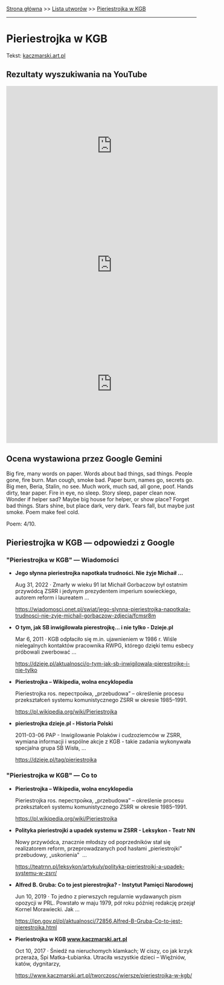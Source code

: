 [Strona główna](../index.md) >> [Lista utworów](../list.md) >> [Pieriestrojka w KGB](414.md)

---

# Pieriestrojka w KGB

Tekst: [kaczmarski.art.pl](https://www.kaczmarski.art.pl/tworczosc/wiersze/pieriestrojka-w-kgb/)

## Rezultaty wyszukiwania na YouTube

<iframe width="560" height="315" src="https://www.youtube.com/embed/NneugXQBI5k?si=IdontcarewhotheIRSsendsImnotpayingtaxes" title="YouTube video player" frameborder="0" allow="accelerometer; autoplay; clipboard-write; encrypted-media; gyroscope; picture-in-picture; web-share" referrerpolicy="strict-origin-when-cross-origin" allowfullscreen></iframe>

<iframe width="560" height="315" src="https://www.youtube.com/embed/NTNcxGVgn9I?si=IdontcarewhotheIRSsendsImnotpayingtaxes" title="YouTube video player" frameborder="0" allow="accelerometer; autoplay; clipboard-write; encrypted-media; gyroscope; picture-in-picture; web-share" referrerpolicy="strict-origin-when-cross-origin" allowfullscreen></iframe>

<iframe width="560" height="315" src="https://www.youtube.com/embed/TRsRqIjqpQs?si=IdontcarewhotheIRSsendsImnotpayingtaxes" title="YouTube video player" frameborder="0" allow="accelerometer; autoplay; clipboard-write; encrypted-media; gyroscope; picture-in-picture; web-share" referrerpolicy="strict-origin-when-cross-origin" allowfullscreen></iframe>

## Ocena wystawiona przez Google Gemini

Big fire, many words on paper. Words about bad things, sad things. People gone, fire burn. Man cough, smoke bad. Paper burn, names go, secrets go. Big men, Beria, Stalin, no see. Much work, much sad, all gone, poof. Hands dirty, tear paper. Fire in eye, no sleep. Story sleep, paper clean now. Wonder if helper sad? Maybe big house for helper, or show place? Forget bad things. Stars shine, but place dark, very dark. Tears fall, but maybe just smoke. Poem make feel cold.

Poem: 4/10.


## Pieriestrojka w KGB — odpowiedzi z Google

### "Pieriestrojka w KGB" — Wiadomości

- **Jego słynna pieriestrojka napotkała trudności. Nie żyje Michaił ...**

    Aug 31, 2022  ·  Zmarły w wieku 91 lat Michaił Gorbaczow był ostatnim przywódcą ZSRR i jedynym prezydentem imperium sowieckiego, autorem reform i laureatem ... 

   <https://wiadomosci.onet.pl/swiat/jego-slynna-pieriestrojka-napotkala-trudnosci-nie-zyje-michail-gorbaczow-zdjecia/fcmsr8m>
- **O tym, jak SB inwigilowała pierestrojkę... i nie tylko - Dzieje.pl**

    Mar 6, 2011  ·  KGB odpłaciło się m.in. ujawnieniem w 1986 r. Wiśle nielegalnych kontaktów pracownika RWPG, którego dzięki temu esbecy próbowali zwerbować ... 

   <https://dzieje.pl/aktualnosci/o-tym-jak-sb-inwigilowala-pierestrojke-i-nie-tylko>
- **Pieriestrojka – Wikipedia, wolna encyklopedia**

    Pieriestrojka ros. перестройка, „przebudowa” – określenie procesu przekształceń systemu komunistycznego ZSRR w okresie 1985–1991. 

   <https://pl.wikipedia.org/wiki/Pieriestrojka>
- **pieriestrojka  dzieje.pl - Historia Polski**

    2011-03-06 PAP - Inwigilowanie Polaków i cudzoziemców w ZSRR, wymiana informacji i wspólne akcje z KGB - takie zadania wykonywała specjalna grupa SB Wisła, ... 

   <https://dzieje.pl/tag/pieriestrojka>

### "Pieriestrojka w KGB" — Co to

- **Pieriestrojka – Wikipedia, wolna encyklopedia**

    Pieriestrojka ros. перестройка, „przebudowa” – określenie procesu przekształceń systemu komunistycznego ZSRR w okresie 1985–1991. 

   <https://pl.wikipedia.org/wiki/Pieriestrojka>
- **Polityka pieriestrojki a upadek systemu w ZSRR - Leksykon - Teatr NN**

    Nowy przywódca, znacznie młodszy od poprzedników stał się realizatorem reform, przeprowadzanych pod hasłami „pieriestrojki” przebudowy, „uskorienia”  ... 

   <https://teatrnn.pl/leksykon/artykuly/polityka-pieriestrojki-a-upadek-systemu-w-zsrr/>
- **Alfred B. Gruba: Co to jest pierestrojka? - Instytut Pamięci Narodowej**

    Jun 10, 2019  ·  To jedno z pierwszych regularnie wydawanych pism opozycji w PRL. Powstało w maju 1979, pół roku później redakcję przejął Kornel Morawiecki. Jak ... 

   <https://ipn.gov.pl/pl/aktualnosci/72856,Alfred-B-Gruba-Co-to-jest-pierestrojka.html>
- **Pieriestrojka w KGB www.kaczmarski.art.pl**

    Oct 10, 2017  ·  Śniedź na nieruchomych klamkach; W ciszy, co jak krzyk przeraża, Śpi Matka-Łubianka. Utraciła wszystkie dzieci – Więźniów, katów, dygnitarzy, 

   <https://www.kaczmarski.art.pl/tworczosc/wiersze/pieriestrojka-w-kgb/>

